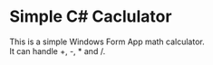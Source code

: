 # Simple C# Caclulator

This is a simple Windows Form App math calculator. <br/>
It can handle +, -, * and /.